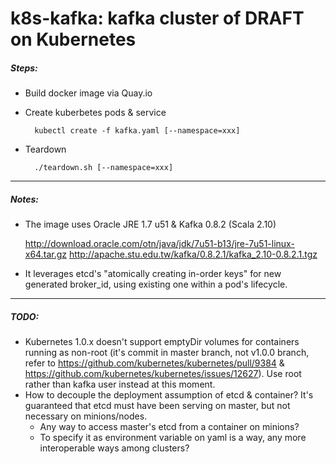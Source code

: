 # k8s-kafka: kafka cluster of DRAFT on Kubernetes
##### Steps:
* Build docker image via Quay.io
* Create kuberbetes pods & service

        kubectl create -f kafka.yaml [--namespace=xxx]
* Teardown

        ./teardown.sh [--namespace=xxx]

-----
##### Notes:
* The image uses Oracle JRE 1.7 u51 & Kafka 0.8.2 (Scala 2.10)

	http://download.oracle.com/otn/java/jdk/7u51-b13/jre-7u51-linux-x64.tar.gz
	http://apache.stu.edu.tw/kafka/0.8.2.1/kafka_2.10-0.8.2.1.tgz
* It leverages etcd's "atomically creating in-order keys" for new generated broker_id, using existing one within a pod's lifecycle. 

-----
##### TODO:
* Kubernetes 1.0.x doesn't support emptyDir volumes for containers running as non-root (it's commit in master branch, not v1.0.0 branch, refer to https://github.com/kubernetes/kubernetes/pull/9384 & https://github.com/kubernetes/kubernetes/issues/12627). Use root rather than kafka user instead at this moment.
* How to decouple the deployment assumption of etcd & container? It's guaranteed that etcd must have been serving on master, but not necessary on minions/nodes. 
	* Any way to access master's etcd from a container on minions?
	* To specify it as environment variable on yaml is a way, any more interoperable ways among clusters? 

